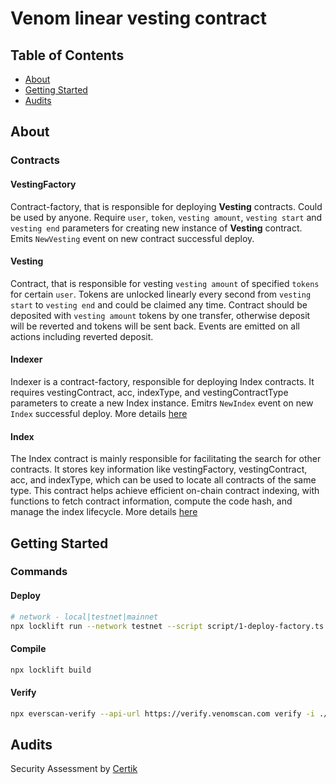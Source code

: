 # Venom linear vesting contract

## Table of Contents

- [About](#about)
- [Getting Started](#getting-started)
- [Audits](#audits)

## About

### Contracts
#### VestingFactory
Contract-factory, that is responsible for deploying **Vesting** contracts.
Could be used by anyone. Require `user`, `token`, `vesting amount`, `vesting start` and `vesting end`
parameters for creating new instance of **Vesting** contract.
Emits `NewVesting` event on new contract successful deploy.
#### Vesting
Contract, that is responsible for vesting `vesting amount` of specified `tokens` for certain `user`.
Tokens are unlocked linearly every second from `vesting start` to `vesting end` and could be claimed any time.
Contract should be deposited with `vesting amount` tokens by one transfer, otherwise deposit will be reverted
and tokens will be sent back. Events are emitted on all actions including reverted deposit.

#### Indexer
Indexer is a contract-factory, responsible for deploying Index contracts. It requires vestingContract, acc, indexType, and vestingContractType parameters to create a new Index instance. Emitrs `NewIndex` event on new `Index` successful deploy. More details [here](./indexer.md)

#### Index
The Index contract is mainly responsible for facilitating the search for other contracts. It stores key information like vestingFactory, vestingContract, acc, and indexType, which can be used to locate all contracts of the same type. This contract helps achieve efficient on-chain contract indexing, with functions to fetch contract information, compute the code hash, and manage the index lifecycle. More details [here](./indexer.md)

## Getting Started
### Commands
#### Deploy
```bash
# network - local|testnet|mainnet
npx locklift run --network testnet --script script/1-deploy-factory.ts
```
#### Compile
```bash
npx locklift build
```

#### Verify
```bash
npx everscan-verify --api-url https://verify.venomscan.com verify -i ./ --license 'AGPL-3.0' --compiler-version bbbbeca6e6f22f9a2cd3f30021ca83aac1a1428d --linker-version 0.15.35 -I node_modules
```

## Audits

Security Assessment by [Certik](https://github.com/venom-blockchain/vesting/blob/main/audits/certik/audit.pdf)
